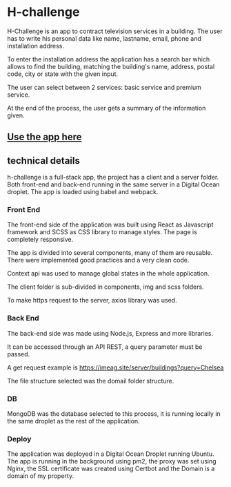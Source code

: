 # H-challenge

H-Challenge is an app to contract television services in a building. 
The user has to write his personal data like name, lastname, email, phone and installation address.

To enter the installation address the application has a search bar which allows to find the building, matching the building's name, address, postal code, city or state with the given input.

The user can select between 2 services: basic service and premium service.

At the end of the process, the user gets a summary of the information given.

## [Use the app here](https://www.imeag.site/)

## technical details

h-challenge is a full-stack app, the project has a client and a server folder. Both front-end and back-end running in the same server in a Digital Ocean droplet. The app is loaded using babel and webpack.

### Front End

The front-end side of the application was built using React as Javascript framework and SCSS as CSS library to manage styles. The page is completely responsive.

The app is divided into several components, many of them are reusable. There were implemented good practices and a very clean code.

Context api was used to manage global states in the whole application.

The client folder is sub-divided in components, img and scss folders. 

To make https request to the server, axios library was used.

### Back End

The back-end side was made using Node.js, Express and more libraries. 

It can be accessed through an API REST, a query parameter must be passed.

A get request example is https://imeag.site/server/buildings?query=Chelsea

The file structure selected was the domail folder structure.

### DB

MongoDB was the database selected to this process, it is running locally in the same droplet as the rest of the application.

### Deploy

The application was deployed in a Digital Ocean Droplet running Ubuntu. The app is running in the background using pm2, the proxy was set using Nginx, the SSL certificate was created using Certbot and the Domain is a domain of my property.
